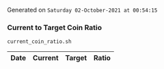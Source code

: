 Generated on `Saturday 02-October-2021 at 00:54:15`

### Current to Target Coin Ratio
`current_coin_ratio.sh`

Date|Current|Target|Ratio
---|---|---|---

